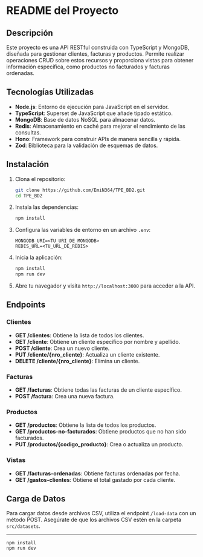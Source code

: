 # README del Proyecto

## Descripción

Este proyecto es una API RESTful construida con TypeScript y MongoDB, diseñada para gestionar clientes, facturas y productos. Permite realizar operaciones CRUD sobre estos recursos y proporciona vistas para obtener información específica, como productos no facturados y facturas ordenadas.

## Tecnologías Utilizadas

- **Node.js**: Entorno de ejecución para JavaScript en el servidor.
- **TypeScript**: Superset de JavaScript que añade tipado estático.
- **MongoDB**: Base de datos NoSQL para almacenar datos.
- **Redis**: Almacenamiento en caché para mejorar el rendimiento de las consultas.
- **Hono**: Framework para construir APIs de manera sencilla y rápida.
- **Zod**: Biblioteca para la validación de esquemas de datos.

## Instalación

1. Clona el repositorio:
   ```bash
   git clone https://github.com/EmiN364/TPE_BD2.git
   cd TPE_BD2
   ```

2. Instala las dependencias:
   ```bash
   npm install
   ```

3. Configura las variables de entorno en un archivo `.env`:
   ```plaintext
   MONGODB_URI=<TU_URI_DE_MONGODB>
   REDIS_URL=<TU_URL_DE_REDIS>
   ```

4. Inicia la aplicación:
   ```bash
   npm install
   npm run dev
   ```

5. Abre tu navegador y visita `http://localhost:3000` para acceder a la API.

## Endpoints

### Clientes

- **GET /clientes**: Obtiene la lista de todos los clientes.
- **GET /cliente**: Obtiene un cliente específico por nombre y apellido.
- **POST /cliente**: Crea un nuevo cliente.
- **PUT /cliente/{nro_cliente}**: Actualiza un cliente existente.
- **DELETE /cliente/{nro_cliente}**: Elimina un cliente.

### Facturas

- **GET /facturas**: Obtiene todas las facturas de un cliente específico.
- **POST /factura**: Crea una nueva factura.

### Productos

- **GET /productos**: Obtiene la lista de todos los productos.
- **GET /productos-no-facturados**: Obtiene productos que no han sido facturados.
- **PUT /productos/{codigo_producto}**: Crea o actualiza un producto.

### Vistas

- **GET /facturas-ordenadas**: Obtiene facturas ordenadas por fecha.
- **GET /gastos-clientes**: Obtiene el total gastado por cada cliente.

## Carga de Datos

Para cargar datos desde archivos CSV, utiliza el endpoint `/load-data` con un método POST. Asegúrate de que los archivos CSV estén en la carpeta `src/datasets`.

---

```
npm install
npm run dev
```


